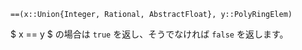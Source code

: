 ```
==(x::Union{Integer, Rational, AbstractFloat}, y::PolyRingElem)
```

$ x == y $ の場合は `true` を返し、そうでなければ `false` を返します。

